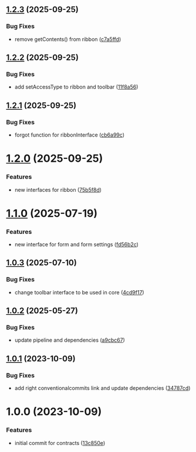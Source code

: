 ## [1.2.3](https://github.com/bespin-studios/byteshard-contracts/compare/v1.2.2...v1.2.3) (2025-09-25)


### Bug Fixes

* remove getContents() from ribbon ([c7a5ffd](https://github.com/bespin-studios/byteshard-contracts/commit/c7a5ffd560b32782c5ac731b372a6c4fad600c28))

## [1.2.2](https://github.com/bespin-studios/byteshard-contracts/compare/v1.2.1...v1.2.2) (2025-09-25)


### Bug Fixes

* add setAccessType to ribbon and toolbar ([11f8a56](https://github.com/bespin-studios/byteshard-contracts/commit/11f8a56ec621be1974a0d9a14f9010e08dd5bbff))

## [1.2.1](https://github.com/bespin-studios/byteshard-contracts/compare/v1.2.0...v1.2.1) (2025-09-25)


### Bug Fixes

* forgot function for ribbonInterface ([cb6a99c](https://github.com/bespin-studios/byteshard-contracts/commit/cb6a99ccf13b9e16adbb8308b363a743d0fabb86))

# [1.2.0](https://github.com/bespin-studios/byteshard-contracts/compare/v1.1.0...v1.2.0) (2025-09-25)


### Features

* new interfaces for ribbon ([75b5f8d](https://github.com/bespin-studios/byteshard-contracts/commit/75b5f8db68bc7d2324e2b913f653e0554fcee7e6))

# [1.1.0](https://github.com/bespin-studios/byteshard-contracts/compare/v1.0.3...v1.1.0) (2025-07-19)


### Features

* new interface for form and form settings ([fd56b2c](https://github.com/bespin-studios/byteshard-contracts/commit/fd56b2ce8bd993250bca19025cc890b5a192b676))

## [1.0.3](https://github.com/bespin-studios/byteshard-contracts/compare/v1.0.2...v1.0.3) (2025-07-10)


### Bug Fixes

* change toolbar interface to be used in core ([4cd9f17](https://github.com/bespin-studios/byteshard-contracts/commit/4cd9f17b19e46efdbc150913c78c50d0d00373a0))

## [1.0.2](https://github.com/bespin-studios/byteshard-contracts/compare/v1.0.1...v1.0.2) (2025-05-27)


### Bug Fixes

* update pipeline and dependencies ([a9cbc67](https://github.com/bespin-studios/byteshard-contracts/commit/a9cbc675f7a28e451abcbc42de955ba0a57bb21f))

## [1.0.1](https://github.com/byteshard/contracts/compare/v1.0.0...v1.0.1) (2023-10-09)


### Bug Fixes

* add right conventionalcommits link and update dependencies ([34787cd](https://github.com/byteshard/contracts/commit/34787cd21f3f51c6419bc9f6bb85d64d3a6d9763))

# 1.0.0 (2023-10-09)


### Features

* initial commit for contracts ([13c850e](https://github.com/byteshard/contracts/commit/13c850e3b2283b93ee77365db141ca74cf273838))
